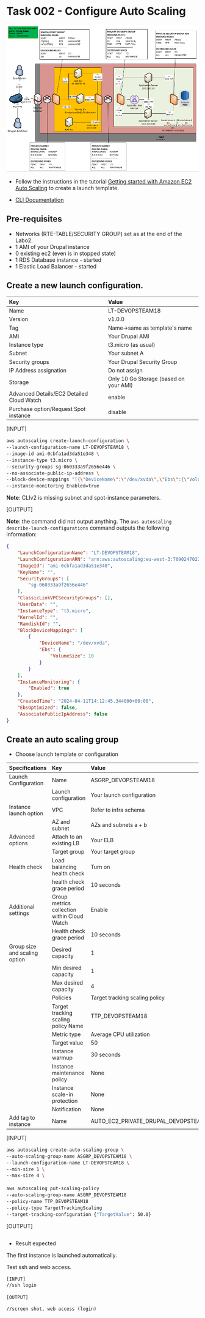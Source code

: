 # Task 002 - Configure Auto Scaling

![Schema](./img/CLD_AWS_INFA.PNG)

* Follow the instructions in the tutorial [Getting started with Amazon EC2 Auto Scaling](https://docs.aws.amazon.com/autoscaling/ec2/userguide/GettingStartedTutorial.html) to create a launch template.

* [CLI Documentation](https://docs.aws.amazon.com/cli/latest/reference/autoscaling/)

## Pre-requisites

* Networks (RTE-TABLE/SECURITY GROUP) set as at the end of the Labo2.
* 1 AMI of your Drupal instance
* 0 existing ec2 (even is in stopped state)
* 1 RDS Database instance - started
* 1 Elastic Load Balancer - started

## Create a new launch configuration. 

| Key                                       | Value                                  |
| :---------------------------------------- | :------------------------------------- |
| Name                                      | LT-DEVOPSTEAM18                        |
| Version                                   | v1.0.0                                 |
| Tag                                       | Name->same as template's name          |
| AMI                                       | Your Drupal AMI                        |
| Instance type                             | t3.micro (as usual)                    |
| Subnet                                    | Your subnet A                          |
| Security groups                           | Your Drupal Security Group             |
| IP Address assignation                    | Do not assign                          |
| Storage                                   | Only 10 Go Storage (based on your AMI) |
| Advanced Details/EC2 Detailed Cloud Watch | enable                                 |
| Purchase option/Request Spot instance     | disable                                |

\[INPUT\]

```bash
aws autoscaling create-launch-configuration \
--launch-configuration-name LT-DEVOPSTEAM18 \
--image-id ami-0cbfa1ad3da51e348 \
--instance-type t3.micro \
--security-groups sg-060333a9f2656e446 \
--no-associate-public-ip-address \
--block-device-mappings "[{\"DeviceName\":\"/dev/xvda\",\"Ebs\":{\"VolumeSize\":10}}]" \
--instance-monitoring Enabled=true
```

**Note**: CLIv2 is missing subnet and spot-instance parameters.

\[OUTPUT\]

**Note**: the command did not output anything. The `aws autoscaling describe-launch-configurations` 
command outputs the following information:

```json
{
    "LaunchConfigurationName": "LT-DEVOPSTEAM18",
    "LaunchConfigurationARN": "arn:aws:autoscaling:eu-west-3:709024702237:launchConfiguration:f85f1c1f-168d-4f3e-99f0-358103081550:launchConfigurationName/LT-DEVOPSTEAM18",
    "ImageId": "ami-0cbfa1ad3da51e348",
    "KeyName": "",
    "SecurityGroups": [
        "sg-060333a9f2656e446"
    ],
    "ClassicLinkVPCSecurityGroups": [],
    "UserData": "",
    "InstanceType": "t3.micro",
    "KernelId": "",
    "RamdiskId": "",
    "BlockDeviceMappings": [
        {
            "DeviceName": "/dev/xvda",
            "Ebs": {
                "VolumeSize": 10
            }
        }
    ],
    "InstanceMonitoring": {
        "Enabled": true
    },
    "CreatedTime": "2024-04-11T14:12:45.344000+00:00",
    "EbsOptimized": false,
    "AssociatePublicIpAddress": false
}
```

## Create an auto scaling group

* Choose launch template or configuration

| Specifications                | Key                                         | Value                                  |
| :---------------------------- | :------------------------------------------ |:-------------------------------------- |
| Launch Configuration          | Name                                        | ASGRP_DEVOPSTEAM18                     |
|                               | Launch configuration                        | Your launch configuration              |
| Instance launch option        | VPC                                         | Refer to infra schema                  |
|                               | AZ and subnet                               | AZs and subnets a + b                  |
| Advanced options              | Attach to an existing LB                    | Your ELB                               |
|                               | Target group                                | Your target group                      |
| Health check                  | Load balancing health check                 | Turn on                                |
|                               | health check grace period                   | 10 seconds                             |
| Additional settings           | Group metrics collection within Cloud Watch | Enable                                 |
|                               | Health check grace period                   | 10 seconds                             |
| Group size and scaling option | Desired capacity                            | 1                                      |
|                               | Min desired capacity                        | 1                                      |
|                               | Max desired capacity                        | 4                                      |
|                               | Policies                                    | Target tracking scaling policy         |
|                               | Target tracking scaling policy Name         | TTP_DEVOPSTEAM18                       |
|                               | Metric type                                 | Average CPU utilization                |
|                               | Target value                                | 50                                     |
|                               | Instance warmup                             | 30 seconds                             |
|                               | Instance maintenance policy                 | None                                   |
|                               | Instance scale-in protection                | None                                   |
|                               | Notification                                | None                                   |
| Add tag to instance           | Name                                        | AUTO_EC2_PRIVATE_DRUPAL_DEVOPSTEAM18   |

\[INPUT\]
```bash
aws autoscaling create-auto-scaling-group \
--auto-scaling-group-name ASGRP_DEVOPSTEAM18 \
--launch-configuration-name LT-DEVOPSTEAM18 \
--min-size 1 \
--max-size 4 \

aws autoscaling put-scaling-policy
--auto-scaling-group-name ASGRP_DEVOPSTEAM18
--policy-name TTP_DEVOPSTEAM18
--policy-type TargetTrackingScaling
--target-tracking-configuration {"TargetValue": 50.0}

```

\[OUTPUT\]
```bash
```


* Result expected

The first instance is launched automatically.

Test ssh and web access.

```
[INPUT]
//ssh login

[OUTPUT]
```

```
//screen shot, web access (login)
```
